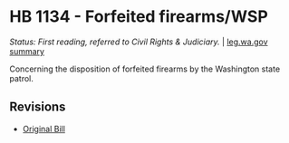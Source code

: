 # HB 1134 - Forfeited firearms/WSP
*Status: First reading, referred to Civil Rights & Judiciary.* | [leg.wa.gov summary](https://app.leg.wa.gov/billsummary?BillNumber=1134&Year=2021)

Concerning the disposition of forfeited firearms by the Washington state patrol.

## Revisions
* [Original Bill](1/)